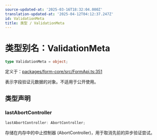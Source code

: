 ```yaml
---
source-updated-at: '2025-03-16T18:32:04.000Z'
translation-updated-at: '2025-04-12T04:12:37.247Z'
id: ValidationMeta
title: 类型 / ValidationMeta
---
```

<!-- 请勿编辑：本页面内容由类型注释自动生成 -->

# 类型别名：ValidationMeta

```ts
type ValidationMeta = object;
```

定义于：[packages/form-core/src/FormApi.ts:351](https://github.com/TanStack/form/blob/main/packages/form-core/src/FormApi.ts#L351)

表示字段验证元数据的对象。不适用于公开使用。

## 类型声明

### lastAbortController

```ts
lastAbortController: AbortController;
```

存储在内存中的中止控制器 (AbortController)，用于取消先前的异步验证尝试。
